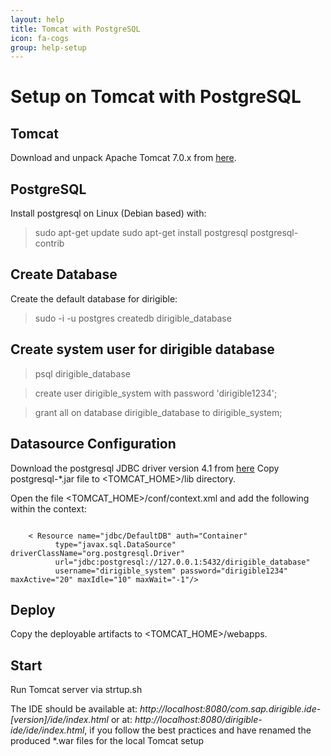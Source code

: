 ```yaml
---
layout: help
title: Tomcat with PostgreSQL
icon: fa-cogs
group: help-setup
---
```


Setup on Tomcat with PostgreSQL
===


Tomcat
---

Download and unpack Apache Tomcat 7.0.x from [here](http://tomcat.apache.org/download-70.cgi).

PostgreSQL
---

Install postgresql on Linux (Debian based) with:

> sudo apt-get update
> sudo apt-get install postgresql postgresql-contrib

Create Database
---

Create the default database for dirigible:

> sudo -i -u postgres
> createdb dirigible_database

Create system user for dirigible database
---

> psql dirigible_database

> create user dirigible_system with password 'dirigible1234';

> grant all on database dirigible_database to dirigible_system;

Datasource Configuration
---

Download the postgresql JDBC driver version 4.1 from [here](http://jdbc.postgresql.org/download.html)
Copy postgresql-*.jar file to <TOMCAT_HOME>/lib directory.

Open the file <TOMCAT_HOME>/conf/context.xml and add the following within the context:

<pre><code>
    < Resource name="jdbc/DefaultDB" auth="Container"
          type="javax.sql.DataSource" driverClassName="org.postgresql.Driver"
          url="jdbc:postgresql://127.0.0.1:5432/dirigible_database"
          username="dirigible_system" password="dirigible1234" maxActive="20" maxIdle="10" maxWait="-1"/>
</code></pre>

Deploy
---

Copy the deployable artifacts to <TOMCAT_HOME>/webapps.

Start
---

Run Tomcat server via strtup.sh 

The IDE should be available at: *http://localhost:8080/com.sap.dirigible.ide-[version]/ide/index.html*
or at: *http://localhost:8080/dirigible-ide/ide/index.html*, if you follow the best practices and have renamed the produced *.war files for the local Tomcat setup 

